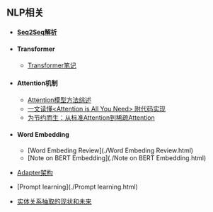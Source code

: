 ## NLP相关

- #### [Seq2Seq解析](https://jacklv999.github.io/mytest/读书笔记/ML&DL/NLP/seq2seq解析.html) 

- #### Transformer

    - [Transformer笔记](https://jacklv999.github.io/mytest/读书笔记/ML&DL/NLP/Transformer笔记.html) 
    
- #### Attention机制
    - [Attention模型方法综述](https://mp.weixin.qq.com/s/sAYOXEjAdA91x3nliHNX8w) 
    - [一文读懂\<Attention is All You Need\> 附代码实现](https://mp.weixin.qq.com/s?__biz=MzIwMTc4ODE0Mw==&mid=2247486960&idx=1&sn=1b4b9d7ec7a9f40fa8a9df6b6f53bbfb&chksm=96e9d270a19e5b668875392da1d1aaa28ffd0af17d44f7ee81c2754c78cc35edf2e35be2c6a1&scene=21#wechat_redirect) 
    - [为节约而生：从标准Attention到稀疏Attention](https://mp.weixin.qq.com/s?__biz=MzIwMTc4ODE0Mw==&mid=2247498604&idx=1&sn=178bcb8827162a58a04d4ac131d03408&scene=0&ascene=37&devicetype=android-28&version=27000735&nettype=3gnet&abtest_cookie=BAABAAoACwASABMABAAjlx4AVpkeAM6ZHgD4mR4AAAA%3D&lang=zh_CN&pass_ticket=%2B33ttL5hp59cfjtaAq5o6kaSKL0Ty58q7M7hO1m7xKP6wvkQulpxPc0ZKIzza%2B6e&wx_header=1) 
    
- #### Word Embedding

    - [Word Embeding Review](./Word Embeding Review.html) 
    - [Note on BERT Embedding](./Note on BERT Embedding.html) 
    
- [Adapter架构](./Adapter架构.html) 

- [Prompt learning](./Prompt learning.html) 

- [实体关系抽取的现状和未来](./实体关系抽取的现状和未来.html) 

